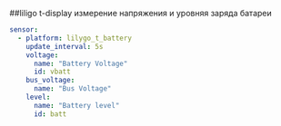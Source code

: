 ##liligo t-display измерение напряжения и уровняя заряда батареи

```yaml
sensor:
  - platform: lilygo_t_battery
    update_interval: 5s
    voltage:
      name: "Battery Voltage"
      id: vbatt
    bus_voltage:
      name: "Bus Voltage"
    level:
      name: "Battery level"
      id: batt
```
